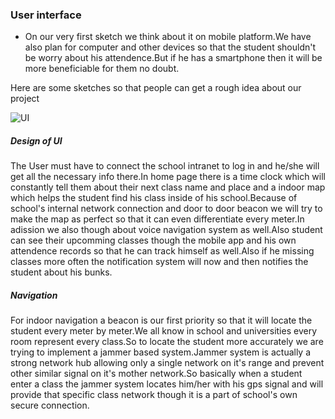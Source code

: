 ### User interface

* On our very first sketch we think about it on mobile platform.We have also plan for computer and other devices so that the student shouldn't be worry about his attendence.But if he has a smartphone then it will be more beneficiable for them no doubt.
 
 Here are some sketches so that people can get a rough idea about our project

 <img src="http://i57.tinypic.com/2n56zc.png" alt="UI">

##### Design of UI

The User must have to connect the school intranet to log in and he/she will get all the necessary info there.In home page there is a time clock which will constantly tell them about their next class name and place and a indoor map which helps the student find his class inside of his school.Because of school's internal network connection and door to door beacon we will try to make the map as perfect so that it can even differentiate every meter.In adission we also though about voice navigation system as well.Also student can see their upcomming classes though the mobile app and his own attendence records so that he can track himself as well.Also if he missing classes more often the notification system will now and then notifies the student about his bunks.
 

##### Navigation

For indoor navigation a beacon is our first priority so that it will locate the student every meter by meter.We all know in school and universities every room represent every class.So to locate the student more accurately we are trying to implement a jammer based system.Jammer system is actually a strong network hub allowing only a single network on it's range and prevent other similar signal on it's mother network.So basically when a student enter a class the jammer system locates him/her with his gps signal and will provide that specific class network though it is a part of school's own secure connection. 
